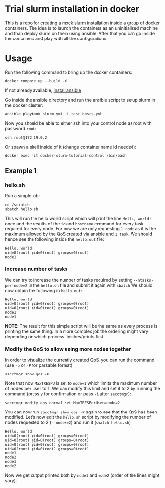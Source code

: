 # Trial slurm installation in docker

This is a repo for creating a mock [slurm](https://slurm.schedmd.com/documentation.html) installation inside a group of docker containers.
The idea is to launch the containers as an uninitialized machine and than deploy slurm on them using ansible.
After that you can go inside the containers and play with all the configurations

# Usage

Run the following command to bring up the docker containers:

    docker compose up --build -d

If not already available, [install ansible](https://docs.ansible.com/ansible/latest/installation_guide/intro_installation.html)

Go inside the ansible directory and run the ansible script to setup slurm in the docker cluster:

    ansible-playbook slurm.yml -i test_hosts.yml

Now you should be able to either ssh into your control node as root with password `root`:

    ssh root@172.19.0.2

Or spawn a shell inside of it (change container name id needed):

    docker exec -it docker-slurm-tutorial-control /bin/bash

## Example 1

### hello.sh
Run a simple job:

    cd /scratch
    sbatch hello.sh

This will run the hello world script which will print the line `Hello, world!` once and the results of the `id` and `hostname` command for every task required for every node.
For now we are only requesting `1 node` as it is the maximum allowed by the QoS created via ansible and `1 task`.
We should hence see the following inside the `hello.out` file:

    Hello, world!
    uid=0(root) gid=0(root) groups=0(root)
    node1

### Increase number of tasks

We can try to increase the number of tasks required by setting `--ntasks-per-node=2` in the `hello.sh` file and submit it again with `sbatch`
We should now obtain the following in `hello.out`:

    Hello, world!
    uid=0(root) gid=0(root) groups=0(root)
    uid=0(root) gid=0(root) groups=0(root)
    node1
    node1

**NOTE**: The result for this simple script will be the same as every process is printing the same thing. In a more complex job the ordering might vary depending on which process finishes/prints first.

### Modify the QoS to allow using more nodes together

In order to visualize the currently created QoS, you can run the command (use `-p` or `-P` for parsable format)

    sacctmgr show qos -P

Note that now `MaxTRESPU` is set to `node=1` which limits the maximum number of nodes per user to 1.
We can modify this limit and set it to 2 by running the command (press `y` for confirmation or pass `-i` after `sacctmgr`):

    sacctmgr modify qos normal set MaxTRESPerUser=node=2

You can now run `sacctmgr show qos -P` again to see that the QoS has been modified.
Let's now edit the `hello.sh` script by modifying the number of nodes requested to 2 (`--nodes=2`) and run it (`sbatch hello.sh`)

    Hello, world!
    uid=0(root) gid=0(root) groups=0(root)
    uid=0(root) gid=0(root) groups=0(root)
    uid=0(root) gid=0(root) groups=0(root)
    uid=0(root) gid=0(root) groups=0(root)
    node1
    node2
    node1
    node2

Now we get output printed both by `node1` and `node2` (order of the lines might vary).
